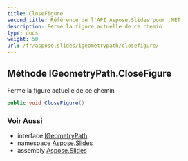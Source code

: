 ```yaml
---
title: CloseFigure
second_title: Référence de l'API Aspose.Slides pour .NET
description: Ferme la figure actuelle de ce chemin
type: docs
weight: 50
url: /fr/aspose.slides/igeometrypath/closefigure/
---
```


## Méthode IGeometryPath.CloseFigure

Ferme la figure actuelle de ce chemin

```csharp
public void CloseFigure()
```

### Voir Aussi

* interface [IGeometryPath](../../igeometrypath)
* namespace [Aspose.Slides](../../igeometrypath)
* assembly [Aspose.Slides](../../../)

<!-- NE PAS MODIFIER : généré par xmldocmd pour Aspose.Slides.dll -->